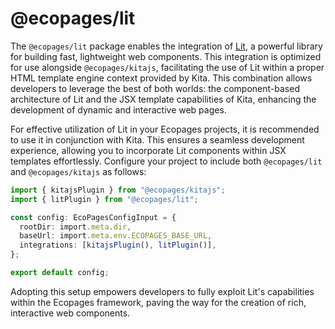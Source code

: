 # @ecopages/lit

The `@ecopages/lit` package enables the integration of [Lit](https://lit.dev/), a powerful library for building fast, lightweight web components. This integration is optimized for use alongside `@ecopages/kitajs`, facilitating the use of Lit within a proper HTML template engine context provided by Kita. This combination allows developers to leverage the best of both worlds: the component-based architecture of Lit and the JSX template capabilities of Kita, enhancing the development of dynamic and interactive web pages.

For effective utilization of Lit in your Ecopages projects, it is recommended to use it in conjunction with Kita. This ensures a seamless development experience, allowing you to incorporate Lit components within JSX templates effortlessly. Configure your project to include both `@ecopages/lit` and `@ecopages/kitajs` as follows:

```ts
import { kitajsPlugin } from "@ecopages/kitajs";
import { litPlugin } from "@ecopages/lit";

const config: EcoPagesConfigInput = {
  rootDir: import.meta.dir,
  baseUrl: import.meta.env.ECOPAGES_BASE_URL,
  integrations: [kitajsPlugin(), litPlugin()],
};

export default config;
```

Adopting this setup empowers developers to fully exploit Lit's capabilities within the Ecopages framework, paving the way for the creation of rich, interactive web components.
